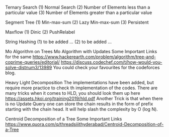 Ternary Search
(1) Normal Search
(2) Number of Elements less than a particular value 
(3) Number of Elements greater than a particular value

Segment Tree
(1) Min-max-sum
(2) Lazy Min-max-sum
(3) Persistent

Maxflow
(1) Dinic
(2) PushRelabel

String Hashing
(1) to be added ...
(2) to be added ...

Mo Algorithm on Trees
Mo Algorithm with Updates
Some Important Links for the same 
https://www.hackerearth.com/problem/algorithm/tree-and-coprime-queries/editorial/
https://discuss.codechef.com/t/how-would-you-solve-distnum3/13989
You could check your favourites for the codeforces blog.

Heavy Light Decomposition
The implementations have been added, but require more practice to check th implementation of the codes.
There are many tricks when it comes to HLD, you should look them up here https://assets.hkoi.org/training2019/hld.pdf
Another Trick is that when there is no Update Query one can store the chain results in the form of prefix starting with the chain head. It will help slash the complexity by O (log N).

Centroid Decomposition of a Tree
Some Important Links
https://www.quora.com/q/threadsiiithyderabad/Centroid-Decomposition-of-a-Tree
